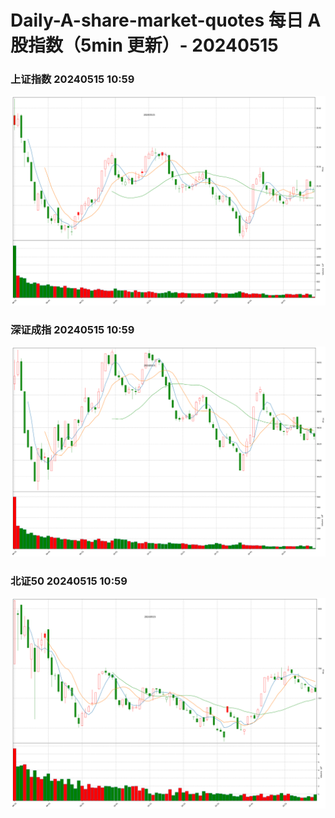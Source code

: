 
# Daily-A-share-market-quotes 每日 A 股指数（5min 更新）- 20240515

### 上证指数 20240515 10:59
![](./fig/2024/5/20240515-sh000001.png)

### 深证成指 20240515 10:59
![](./fig/2024/5/20240515-sz399001.png)

### 北证50 20240515 10:59
![](./fig/2024/5/20240515-bj899050.png)
